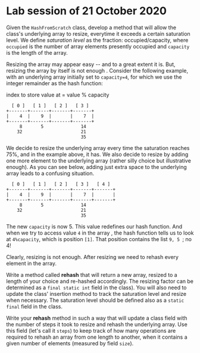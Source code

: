 # Lab session of 21 October 2020

Given the `HashFromScratch` class, develop a method that will allow the class's underlying array to resize, everytime
 it exceeds a certain saturation level. We define *saturation level* as the fraction: occupied/capacity, where
  `occupied` is the number of array elements presently occupied and `capacity` is the length of the array.
  
  Resizing the array may appear easy -- and to a great extent it is. But, resizing the array by itself is not enough
  . Consider the following example, with an underlying array initially set to `capacity=4`, for which we use the
   integer remainder as the hash function:
   
   index to store value at = value % capacity
  
```text
  [ 0 ]   [ 1 ]   [ 2 ]   [ 3 ]
+-------+-------+-------+-------+
|    4  |    9  |       |    7  |
+-------+-------+-------+-------+
     8       5              14               
    32                      21
                            35
```

We decide to resize the underlying array every time the saturation reaches 75%, and in the example above, it has. We
 also decide to resize by adding one more element to the underlying array (rather silly choice but illustrative
  enough). As you can see below, adding just extra space to the underlying array leads to a confusing situation.

```text
  [ 0 ]   [ 1 ]   [ 2 ]   [ 3 ]   [ 4 ]  
+-------+-------+-------+-------+-------+
|    4  |    9  |       |    7  |       |
+-------+-------+-------+-------+-------+
     8       5              14               
    32                      21
                            35
```

The new `capacity` is now 5. This value redefines our hash function. And when we try to access value `4` in the array
, the hash function tells us to look at `4%capacity`, which is position `[1]`. That position contains the list `9, 5
`; no 4!

Clearly, resizing is not enough. After resizing we need to rehash every element in the array.

Write a method called **rehash** that will return a new array, resized to a length of your choice and re-hashed
 accordingly. The
 resizing factor can be determined as a
 `final
 static int` field in the class). You will also need to update the class' insertion method to track the saturation
  level and resize when necessary. The saturation level should be defined also as a `static final` field in the class.
  
Write your **rehash** method in such a way that will update a class field with the number of steps it took to resize
 and rehash the underlying array. Use this field (let's call it `steps`) to keep track of how many operations are
  required to rehash an array from one length to another, when it contains a given number of elements (measured by
   field `size`).